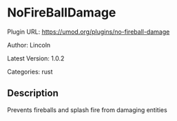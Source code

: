 # NoFireBallDamage

Plugin URL: https://umod.org/plugins/no-fireball-damage

Author: Lincoln

Latest Version: 1.0.2

Categories: rust

## Description

Prevents fireballs and splash fire from damaging entities
